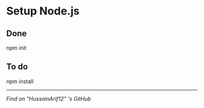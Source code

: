# Setup Node.js

## Done

npm init

## To do

npm install


-----------------------------------
*Find on "HussainArif12" 's GitHub*
